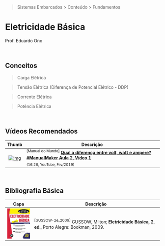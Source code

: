 > Sistemas Embarcados > Conteúdo > Fundamentos

# Eletricidade Básica

Prof. Eduardo Ono

<br>

## Conceitos

> Carga Elétrica

> Tensão Elétrica (Diferença de Potencial Elétrico - DDP)

> Corrente Elétrica

> Potência Elétrica

<br>

## Vídeos Recomendados

| Thumb | Descrição |
| :-: | --- |
| [![img](https://img.youtube.com/vi/JtttnL28m3Q/default.jpg)](https://www.youtube.com/watch?v=JtttnL28m3Q "Qual a diferença entre volt, watt e ampere? #ManualMaker Aula 2, Vídeo 1") | <sup>[Manual do Mundo]</sup> [__Qual a diferença entre volt, watt e ampere? #ManualMaker Aula 2, Vídeo 1__](https://www.youtube.com/watch?v=JtttnL28m3Q) <br> <sub>(16:26, YouTube, Fev/2019)</sub>

<br>

## Bibliografia Básica

| Capa | Descrição |
| :-: | --- |
| <img src="../../../referencias/capas/GUSSOW-2e_2009.jpg" alt="img" width="100px"> | <sup>[<a id="GUSSOW-2e_2009">GUSSOW-2e_2009</a>]</sup> GUSSOW, Milton; __Eletricidade Básica, 2. ed.__, Porto Alegre: Bookman, 2009.

<br>
